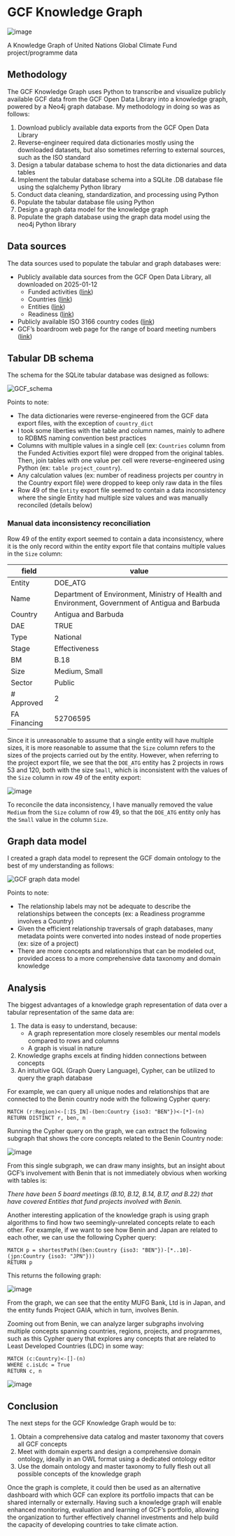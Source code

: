 # GCF Knowledge Graph

![image](https://github.com/user-attachments/assets/72bc93c7-d674-4578-aba3-376a2f8c7a2e)

A Knowledge Graph of United Nations Global Climate Fund project/programme data

## Methodology

The GCF Knowledge Graph uses Python to transcribe and visualize publicly available GCF data from the GCF Open Data Library into a knowledge graph, powered by a Neo4j graph database.
My methodology in doing so was as follows:

1. Download publicly available data exports from the GCF Open Data Library
2. Reverse-engineer required data dictionaries mostly using the downloaded datasets, but also sometimes referring to external sources, such as the ISO standard
3. Design a tabular database schema to host the data dictionaries and data tables
4. Implement the tabular database schema into a SQLite .DB database file using the sqlalchemy Python library
5. Conduct data cleaning, standardization, and processing using Python
6. Populate the tabular database file using Python
7. Design a graph data model for the knowledge graph
8. Populate the graph database using the graph data model using the neo4j Python library

## Data sources

The data sources used to populate the tabular and graph databases were:
* Publicly available data sources from the GCF Open Data Library, all downloaded on 2025-01-12
   * Funded activities ([link](https://data.greenclimate.fund/public/data/projects))
   * Countries ([link](https://data.greenclimate.fund/public/data/countries))
   * Entities ([link](https://data.greenclimate.fund/public/data/entities))
   * Readiness ([link](https://data.greenclimate.fund/public/data/readiness))
* Publicly available ISO 3166 country codes ([link](https://github.com/lukes/ISO-3166-Countries-with-Regional-Codes/blob/master/all/all.csv))
* GCF’s boardroom web page for the range of board meeting numbers ([link](https://www.greenclimate.fund/boardroom/meetings)) 

## Tabular DB schema

The schema for the SQLite tabular database was designed as follows:

![GCF_schema](https://github.com/user-attachments/assets/0181d080-e724-4d83-8da5-7ba61bfbef10)

Points to note:

* The data dictionaries were reverse-engineered from the GCF data export files, with the exception of `country_dict`
* I took some liberties with the table and column names, mainly to adhere to RDBMS naming convention best practices
* Columns with multiple values in a single cell (ex: `Countries` column from the Funded Activities export file) were dropped from the original tables. Then, join tables with one value per cell were reverse-engineered using Python (ex: `table project_country`).
* Any calculation values (ex: number of readiness projects per country in the Country export file) were dropped to keep only raw data in the files
* Row 49 of the `Entity` export file seemed to contain a data inconsistency where the single Entity had multiple size values and was manually reconciled (details below)

### Manual data inconsistency reconciliation

Row 49 of the entity export seemed to contain a data inconsistency, where it is the only record within the entity export file that contains multiple values in the `Size` column:

| field        | value                                                                                            |
| ------------ | ------------------------------------------------------------------------------------------------ |
| Entity       | DOE_ATG                                                                                          |
| Name         | Department of Environment, Ministry of Health and Environment, Government of Antigua and Barbuda |
| Country      | Antigua and Barbuda                                                                              |
| DAE          | TRUE                                                                                             |
| Type         | National                                                                                         |
| Stage        | Effectiveness                                                                                    |
| BM           | B.18                                                                                             |
| Size         | Medium, Small                                                                                    |
| Sector       | Public                                                                                           |
| \# Approved  | 2                                                                                                |
| FA Financing | 52706595                                                                                         |

Since it is unreasonable to assume that a single entity will have multiple sizes, it is more reasonable to assume that the `Size` column refers to the sizes of the projects carried out by the entity. However, when referring to the project export file, we see that the `DOE_ATG` entity has 2 projects in rows 53 and 120, both with the size `Small`, which is inconsistent with the values of the `Size` column in row 49 of the entity export:

![image](https://github.com/user-attachments/assets/441180e0-e315-46e2-ad0a-b4b679f57391)

To reconcile the data inconsistency, I have manually removed the value `Medium` from the `Size` column of row 49, so that the `DOE_ATG` entity only has the `Small` value in the column `Size`.

## Graph data model

I created a graph data model to represent the GCF domain ontology to the best of my understanding as follows:

![GCF graph data model](https://github.com/user-attachments/assets/79a365cf-d20e-4a39-ad15-621f3e0d8cdf)

Points to note:

* The relationship labels may not be adequate to describe the relationships between the concepts (ex: a Readiness programme involves a Country)
* Given the efficient relationship traversals of graph databases, many metadata points were converted into nodes instead of node properties (ex: size of a project)
* There are more concepts and relationships that can be modeled out, provided access to a more comprehensive data taxonomy and domain knowledge

## Analysis

The biggest advantages of a knowledge graph representation of data over a tabular representation of the same data are:

1. The data is easy to understand, because:
   * A graph representation more closely resembles our mental models compared to rows and columns
   * A graph is visual in nature
2. Knowledge graphs excels at finding hidden connections between concepts
3. An intuitive GQL (Graph Query Language), Cypher, can be utilized to query the graph database 

For example, we can query all unique nodes and relationships that are connected to the Benin country node with the following Cypher query:

```cypher
MATCH (r:Region)<-[:IS_IN]-(ben:Country {iso3: "BEN"})<-[*]-(n)
RETURN DISTINCT r, ben, n
```

Running the Cypher query on the graph, we can extract the following subgraph that shows the core concepts related to the Benin Country node:

![image](https://github.com/user-attachments/assets/e0843928-a85a-4886-ba48-3ade58b3ab20)

From this single subgraph, we can draw many insights, but an insight about GCF’s involvement with Benin that is not immediately obvious when working with tables is:

_There have been 5 board meetings (B.10, B.12, B.14, B.17, and B.22) that have covered Entities that fund projects involved with Benin._

Another interesting application of the knowledge graph is using graph algorithms to find how two seemingly-unrelated concepts relate to each other. For example, if we want to see how Benin and Japan are related to each other, we can use the following Cypher query:

```cypher
MATCH p = shortestPath((ben:Country {iso3: "BEN"})-[*..10]-(jpn:Country {iso3: "JPN"}))
RETURN p
```

This returns the following graph:

![image](https://github.com/user-attachments/assets/69506f8b-451e-480a-b50d-a2ef02c337f7)

From the graph, we can see that the entity MUFG Bank, Ltd is in Japan, and the entity funds Project GAIA, which in turn, involves Benin.

Zooming out from Benin, we can analyze larger subgraphs involving multiple concepts spanning countries, regions, projects, and programmes, such as this Cypher query that explores any concepts that are related to Least Developed Countries (LDC) in some way:

```cypher
MATCH (c:Country)<-[]-(n)
WHERE c.isLdc = True
RETURN c, n 
```

![image](https://github.com/user-attachments/assets/74883afd-54ad-4744-ad41-c282944aa999)

## Conclusion

The next steps for the GCF Knowledge Graph would be to:

1. Obtain a comprehensive data catalog and master taxonomy that covers all GCF concepts
2. Meet with domain experts and design a comprehensive domain ontology, ideally in an OWL format using a dedicated ontology editor
3. Use the domain ontology and master taxonomy to fully flesh out all possible concepts of the knowledge graph

Once the graph is complete, it could then be used as an alternative dashboard with which GCF can explore its portfolio impacts that can be shared internally or externally. Having such a knowledge graph will enable enhanced monitoring, evaluation and learning of GCF’s portfolio, allowing the organization to further effectively channel investments and help build the capacity of developing countries to take climate action.
